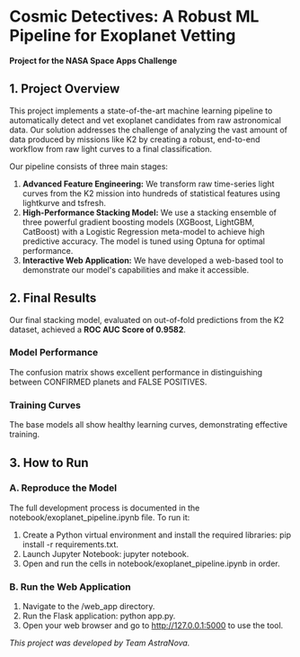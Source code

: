 # **Cosmic Detectives: A Robust ML Pipeline for Exoplanet Vetting**

**Project for the NASA Space Apps Challenge**

## **1\. Project Overview**

This project implements a state-of-the-art machine learning pipeline to automatically detect and vet exoplanet candidates from raw astronomical data. Our solution addresses the challenge of analyzing the vast amount of data produced by missions like K2 by creating a robust, end-to-end workflow from raw light curves to a final classification.

Our pipeline consists of three main stages:

1. **Advanced Feature Engineering:** We transform raw time-series light curves from the K2 mission into hundreds of statistical features using lightkurve and tsfresh.  
2. **High-Performance Stacking Model:** We use a stacking ensemble of three powerful gradient boosting models (XGBoost, LightGBM, CatBoost) with a Logistic Regression meta-model to achieve high predictive accuracy. The model is tuned using Optuna for optimal performance.  
3. **Interactive Web Application:** We have developed a web-based tool to demonstrate our model's capabilities and make it accessible.

## **2\. Final Results**

Our final stacking model, evaluated on out-of-fold predictions from the K2 dataset, achieved a **ROC AUC Score of 0.9582**.

### **Model Performance**

The confusion matrix shows excellent performance in distinguishing between CONFIRMED planets and FALSE POSITIVES.

### **Training Curves**

The base models all show healthy learning curves, demonstrating effective training.

## **3\. How to Run**

### **A. Reproduce the Model**

The full development process is documented in the notebook/exoplanet\_pipeline.ipynb file. To run it:

1. Create a Python virtual environment and install the required libraries: pip install \-r requirements.txt.  
2. Launch Jupyter Notebook: jupyter notebook.  
3. Open and run the cells in notebook/exoplanet\_pipeline.ipynb in order.

### **B. Run the Web Application**

1. Navigate to the /web\_app directory.  
2. Run the Flask application: python app.py.  
3. Open your web browser and go to http://127.0.0.1:5000 to use the tool.

*This project was developed by Team AstraNova.*